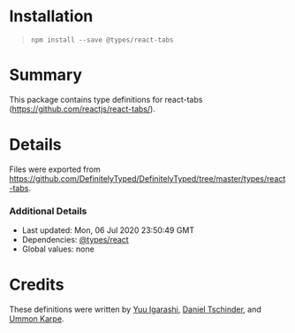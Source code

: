 # Installation
> `npm install --save @types/react-tabs`

# Summary
This package contains type definitions for react-tabs (https://github.com/reactjs/react-tabs/).

# Details
Files were exported from https://github.com/DefinitelyTyped/DefinitelyTyped/tree/master/types/react-tabs.

### Additional Details
 * Last updated: Mon, 06 Jul 2020 23:50:49 GMT
 * Dependencies: [@types/react](https://npmjs.com/package/@types/react)
 * Global values: none

# Credits
These definitions were written by [Yuu Igarashi](https://github.com/yu-i9), [Daniel Tschinder](https://github.com/danez), and [Ummon Karpe](https://github.com/Equationist).
